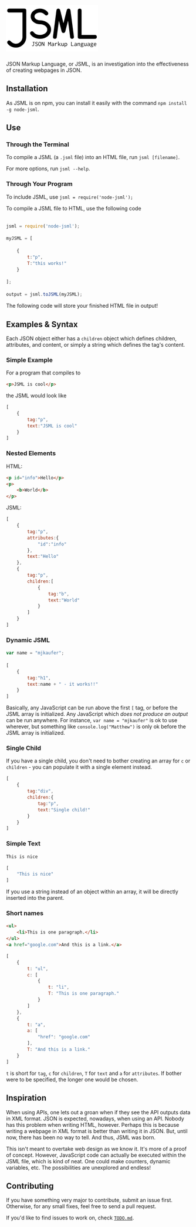 # ![JSML](/jsml.png)

JSON Markup Language, or JSML, is an investigation into the effectiveness of creating webpages in JSON.

## Installation

As JSML is on npm, you can install it easily with the command `npm install -g node-jsml`. 

## Use

### Through the Terminal

To compile a JSML (a `.jsml` file) into an HTML file, run `jsml [filename]`.

For more options, run `jsml --help`.

### Through Your Program

To include JSML, use `jsml = require('node-jsml');`

To compile a JSML file to HTML, use the following code

```JavaScript

jsml = require('node-jsml');

myJSML = [

	{
		t:"p",
		T:"this works!"
	}

];

output = jsml.toJSML(myJSML);
```

The following code will store your finished HTML file in output!

## Examples & Syntax

Each JSON object either has a `children` object which defines children, attributes, and content, or simply a string which defines the tag's content.

### Simple Example

For a program that compiles to

```HTML
<p>JSML is cool</p>
```

the JSML would look like

```JavaScript
[
	{
		tag:"p",
		text:"JSML is cool"
	}
]
```

### Nested Elements

HTML:

```HTML
<p id="info">Hello</p>
<p>
	<b>World</b>
</p>
```

JSML:

```JavaScript
[
	{
		tag:"p",
		attributes:{
			"id":"info"
		},
		text:"Hello"
	},
	{
		tag:"p",
		children:[
			{
				tag:"b",
				text:"World"
			}
		]
	}
]
```

### Dynamic JSML

```JavaScript
var name = "mjkaufer";

[
	{
		tag:"h1",
		text:name + " - it works!!"
	}
]
```

Basically, any JavaScript can be run above the first `[` tag, or before the JSML array is initialized. Any JavaScript which *does not produce an output* can be run anywhere. For instance, `var name = "mjkaufer"` is ok to use wherever, but something like `console.log("Matthew")` is only ok before the JSML array is initialized.

### Single Child

If you have a single child, you don't need to bother creating an array for `c` or `children` - you can populate it with a single element instead.

```JavaScript
[
	{
		tag:"div",
		children:{
			tag:"p",
			text:"Single child!"
		}
	}
]
```

### Simple Text

```HTML
This is nice
```

```JavaScript
[
	"This is nice"
]
```

If you use a string instead of an object within an array, it will be directly inserted into the parent.

### Short names

```HTML
<ul>
	<li>This is one paragraph.</li>
</ul>
<a href="google.com">And this is a link.</a>
```

```JavaScript
[
	{
		t: "ul",
		c: [
			{
				t: "li",
				T: "This is one paragraph."
			}
		]
	},
	{
		t: "a",
		a: [
			"href": "google.com"
		],
		T: "And this is a link."
	}
]
```

`t` is short for `tag`, `c` for `children`, `T` for `text` and `a` for `attributes`. If bother were to be specified, the longer one would be chosen.

## Inspiration

When using APIs, one lets out a groan when if they see the API outputs data in XML format. JSON is expected, nowadays, when using an API. Nobody has this problem when writing HTML, however. Perhaps this is because writing a webpage in XML format is better than writing it in JSON. But, until now, there has been no way to tell. And thus, JSML was born.

This isn't meant to overtake web design as we know it. It's more of a proof of concept. However, JavaScript code can actually be executed within the JSML file, which is kind of neat. One could make counters, dynamic variables, etc. The possibilities are unexplored and endless!

## Contributing

If you have something very major to contribute, submit an issue first. Otherwise, for any small fixes, feel free to send a pull request.

If you'd like to find issues to work on, check [`TODO.md`](/TODO.md).
